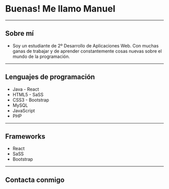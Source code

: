 # Buenas! Me llamo Manuel
---
## Sobre mí
- Soy un estudiante de 2º Desarrollo de Aplicaciones Web. Con muchas ganas de trabajar y de aprender constantemente cosas nuevas sobre el mundo de la programación. 
---
## Lenguajes de programación
- Java        - React
- HTML5       - SaSS
- CSS3        - Bootstrap
- MySQL
- JavaScript
- PHP
---
## Frameworks
- React
- SaSS
- Bootstrap
---
## Contacta conmigo
